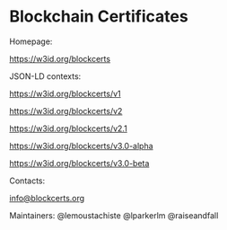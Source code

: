 # Blockchain Certificates


Homepage:

https://w3id.org/blockcerts


JSON-LD contexts:

https://w3id.org/blockcerts/v1

https://w3id.org/blockcerts/v2

https://w3id.org/blockcerts/v2.1

https://w3id.org/blockcerts/v3.0-alpha

https://w3id.org/blockcerts/v3.0-beta

Contacts:

info@blockcerts.org

Maintainers:
@lemoustachiste
@lparkerlm
@raiseandfall

